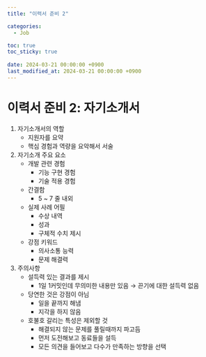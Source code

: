 ```yaml
---
title: "이력서 준비 2"

categories:
  - Job

toc: true
toc_sticky: true
 
date: 2024-03-21 00:00:00 +0900
last_modified_at: 2024-03-21 00:00:00 +0900
---
```

# 이력서 준비 2: 자기소개서
1. 자기소개서의 역할
	- 지원자를 요약
	- 핵심 경험과 역량을 요악해서 서술
2. 자기소개 주요 요소
	- 개발 관련 경험
		- 기능 구현 경험
		- 기술 적용 경험
	- 간결함
		- 5 ~ 7 줄 내외
	- 실제 사례 어필
		- 수상 내역
		- 성과
		- 구체적 수치 제시
	- 강점 키워드
		- 의사소통 능력
		- 문제 해결력
3. 주의사항
	- 설득력 있는 결과를 제시
		- 1일 1커밋인데 무의미한 내용만 있음 → 끈기에 대한 설득력 없음
	- 당연한 것은 강점이 아님
		- 일을 끝까지 해냄
		- 지각을 하지 않음
	- 호불호 갈리는 특성은 제외할 것
		- 해결되지 않는 문제를 풀릴때까지 파고듬
		- 먼저 도전해보고 동료들을 설득
		- 모든 의견을 들어보고 다수가 만족하는 방향을 선택